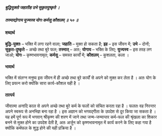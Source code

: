 ##### बुद्धियुक्तो जहातीह उभे सुकृतदुष्कृते ।
##### तस्माद्योगाय युज्यस्व योगः कर्मसु कौशलम् ॥ ५० ॥

#### शब्दार्थ

**बुद्धि-युक्तः** – भक्ति में लगा रहने वाला; **जहाति** – मुक्त हो सकता है; **इह** – इस जीवन में; **उभे** – दोनों; **सुकृत-दुष्कृते** – अच्छे तथा बुरे फल; **तस्मात्** – अतः; **योगाय** – भक्ति के लिए; **युज्यस्व** – इस तरह लग जाओ; **योगः** – कृष्णभावनामृत; **कर्मसु** – समस्त कार्यों में; **कौशलम्** – कुशलता, कला ।

#### भावार्थ

भक्ति में संलग्न मनुष्य इस जीवन में ही अच्छे तथा बुरे कार्यों से अपने को मुक्त कर लेता है । अतः योग के लिए प्रयत्न करो क्योंकि सारा कार्य-कौशल यही है ।

#### तात्पर्य

जीवात्मा अनादि काल से अपने अच्छे तथा बुरे कर्म के फलों को संचित करता रहा है । फलतः वह निरन्तर अपने स्वरूप से अनभिज्ञ बना रहा है । इस अज्ञान को भगवद्गीता के उपदेश से दूर किया जा सकता है । यह हमें पूर्ण रूप में भगवान् श्रीकृष्ण की शरण में जाने तथा जन्म-जन्मान्तर कर्म-फल की श्रृंखला का शिकार बनने से मुक्त होने का उपदेश देती है, अतः अर्जुन को कृष्णभावनामृत में कार्य करने के लिए कहा गया है क्योंकि कर्मफल के शुद्ध होने की यही प्रक्रिया है ।